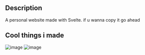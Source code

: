 ## Description
A personal website made with Svelte. if u wanna copy it go ahead

## Cool things i made
![image](https://github.com/user-attachments/assets/e2b1910e-dbf5-47f3-bfae-8783fbeda6df)
![image](https://github.com/user-attachments/assets/4bb331c4-1a4d-48a6-ae85-0e3ea4877e20)
